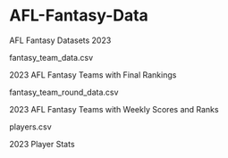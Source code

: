 # AFL-Fantasy-Data
AFL Fantasy Datasets 2023

fantasy_team_data.csv

2023 AFL Fantasy Teams with Final Rankings

fantasy_team_round_data.csv

2023 AFL Fantasy Teams with Weekly Scores and Ranks

players.csv

2023 Player Stats
